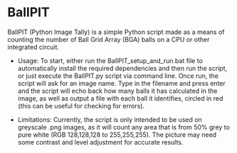 # BallPIT
BallPIT (Python Image Tally) is a simple Python script made as a means of counting the number of Ball Grid Array (BGA) balls on a CPU or other integrated circuit.

- Usage:
To start, either run the BallPIT_setup_and_run.bat file to automatically install the required dependencies and then run the script, or just execute the BallPIT.py script via command line.
Once run, the script will ask for an image name. Type in the filename and press enter and the script will echo back how many balls it has calculated in the image, as well as output a file with each ball it identifies, circled in red (this can be useful for checking for errors).

- Limitations:
Currently, the script is only intended to be used on greyscale .png images, as it will count any area that is from 50% grey to pure white (RGB 128,128,128 to 255,255,255).
The picture may need some contrast and level adjustment for accurate results.
